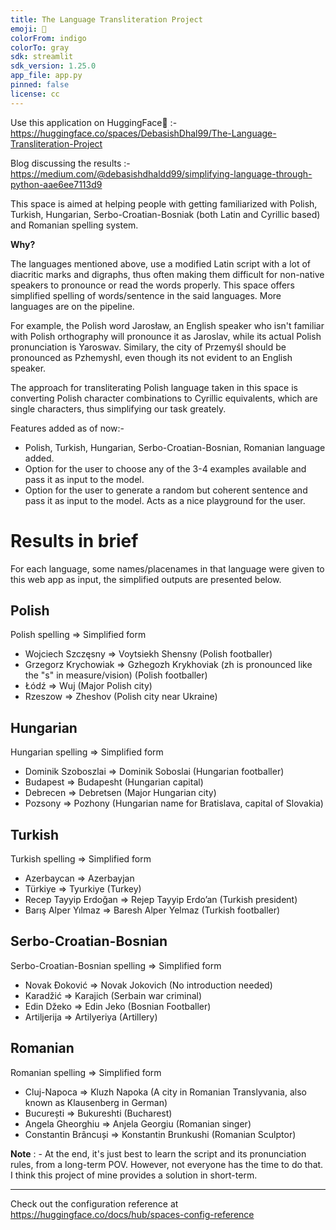 ```yaml
---
title: The Language Transliteration Project
emoji: 🔡
colorFrom: indigo
colorTo: gray
sdk: streamlit
sdk_version: 1.25.0
app_file: app.py
pinned: false
license: cc
---
```

Use this application on HuggingFace🤗 :- https://huggingface.co/spaces/DebasishDhal99/The-Language-Transliteration-Project

Blog discussing the results :- https://medium.com/@debasishdhaldd99/simplifying-language-through-python-aae6ee7113d9

This space is aimed at helping people with getting familiarized with Polish, Turkish, Hungarian, Serbo-Croatian-Bosniak (both Latin and Cyrillic based) and Romanian spelling system. 

**Why?**

The languages mentioned above, use a modified Latin script with a lot of diacritic marks and digraphs, thus often making them difficult for non-native speakers to pronounce or read the words 
properly. This space offers simplified spelling of words/sentence in the said languages. More languages are on the pipeline.

For example, the Polish word Jarosław, an English speaker who isn't familiar with Polish orthography will pronounce it as Jaroslav, while its actual Polish pronunciation 
is Yaroswav. Similary, the city of Przemyśl should be pronounced as Pzhemyshl, even though its not evident to an English speaker.

The approach for transliterating Polish language taken in this space is converting Polish character combinations to Cyrillic equivalents, which are single characters, thus 
simplifying our task greately.

Features added as of now:- 
-    Polish, Turkish, Hungarian, Serbo-Croatian-Bosnian, Romanian language added.
-    Option for the user to choose any of the 3-4 examples available and pass it as input to the model.
-    Option for the user to generate a random but coherent sentence and pass it as input to the model. Acts as a nice playground for the user.

# Results in brief
For each language, some names/placenames in that language were given to this web app as input, the simplified outputs are presented below. 

## Polish 
Polish spelling => Simplified form

- Wojciech Szczęsny => Voytsiekh Shensny (Polish footballer)
- Grzegorz Krychowiak => Gzhegozh Krykhoviak (zh is pronounced like the "s" in measure/vision) (Polish footballer)
- Łódź => Wuj (Major Polish city)
- Rzeszow => Zheshov (Polish city near Ukraine)

## Hungarian
Hungarian spelling => Simplified form

- Dominik Szoboszlai => Dominik Soboslai (Hungarian footballer)
- Budapest => Budapesht (Hungarian capital)
- Debrecen => Debretsen (Major Hungarian city)
- Pozsony => Pozhony (Hungarian name for Bratislava, capital of Slovakia)

## Turkish
Turkish spelling => Simplified form

- Azerbaycan => Azerbayjan 
- Türkiye => Tyurkiye (Turkey)
- Recep Tayyip Erdoğan => Rejep Tayyip Erdo’an (Turkish president)
- Barış Alper Yılmaz => Baresh Alper Yelmaz (Turkish footballer)

## Serbo-Croatian-Bosnian
Serbo-Croatian-Bosnian spelling => Simplified form

- Novak Đoković => Novak Jokovich (No introduction needed)
- Karadžić => Karajich (Serbain war criminal)
- Edin Džeko => Edin Jeko (Bosnian Footballer)
- Artiljerija => Artilyeriya (Artillery)

## Romanian
Romanian spelling => Simplified form

- Cluj-Napoca => Kluzh Napoka (A city in Romanian Translyvania, also known as Klausenberg in German)
- București => Bukureshti (Bucharest)
- Angela Gheorghiu => Anjela Georgiu (Romanian singer)
- Constantin Brâncuși => Konstantin Brunkushi (Romanian Sculptor)

**Note** : -  At the end, it's just best to learn the script and its pronunciation rules, from a long-term POV. However, not everyone has the time to do that. I think this project of mine provides a solution in short-term.
*************************************************************************************************
Check out the configuration reference at https://huggingface.co/docs/hub/spaces-config-reference
